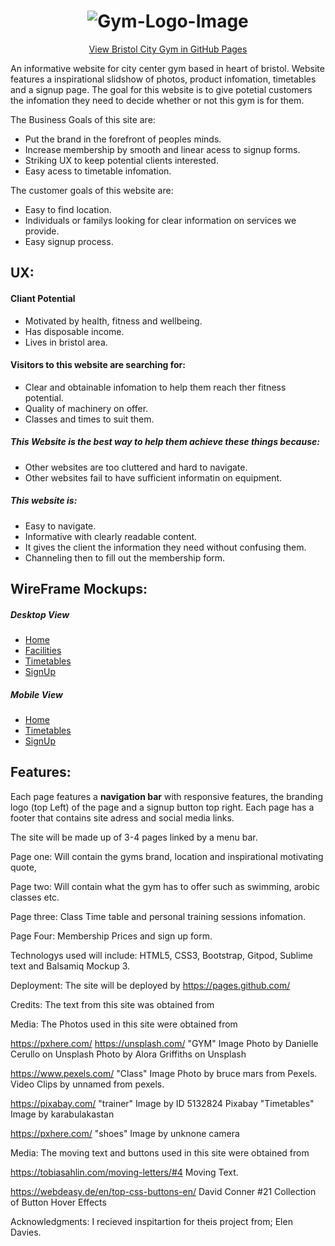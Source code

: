 <h1 align="center">
    <img src="https://github.com/jonathanw82/bristol-central-gym/blob/master/assets/images/Bristol-Gym-ReadMe-image.png" alt="Gym-Logo-Image"/>
 </h1>

<div align="center">
    
[View Bristol City Gym in GitHub Pages](https://jonathanw82.github.io/bristol-central-gym)
</div>

An informative website for city center gym based in heart of bristol.
Website features a inspirational slidshow of photos, product infomation, timetables and a signup page.
The goal for this website is to give potetial customers the infomation they need to decide whether or not this gym is for them.

The Business Goals of this site are:
* Put the brand in the forefront of peoples minds.
* Increase membership by smooth and linear acess to signup forms.
* Striking UX to keep potential clients interested.
* Easy acess to timetable infomation.

The customer goals of this website are:
* Easy to find location.
* Individuals or familys looking for clear information on services we provide.
* Easy signup process.

## UX:

#### Cliant Potential
* Motivated by health, fitness and wellbeing.
* Has disposable income.
* Lives in bristol area.

#### Visitors to this website are searching for:
* Clear and obtainable infomation to help them reach ther fitness potential.
* Quality of machinery on offer.
* Classes and times to suit them.


##### This Website is the best way to help them achieve these things because:
* Other websites are too cluttered and hard to navigate.
* Other websites fail to have sufficient informatin on equipment.

##### This website is:
* Easy to navigate.
* Informative with clearly readable content.
* It gives the client the information they need without confusing them.
* Channeling then to fill out the membership form.
    
## WireFrame Mockups:
##### Desktop View
- [Home](https://github.com/jonathanw82/bristol-central-gym/blob/master/assets/WireFrame/Home-DTV.png)
- [Facilities](https://github.com/jonathanw82/bristol-central-gym/blob/master/assets/WireFrame/Facilities-DTV.png)
- [Timetables](https://github.com/jonathanw82/bristol-central-gym/blob/master/assets/WireFrame/Timetables-DTV.png)
- [SignUp](https://github.com/jonathanw82/bristol-central-gym/blob/master/assets/WireFrame/Signup-DTV.png)

##### Mobile View
- [Home](https://github.com/jonathanw82/bristol-central-gym/blob/master/assets/WireFrame/Home-MV.png)
- [Timetables](https://github.com/jonathanw82/bristol-central-gym/blob/master/assets/WireFrame/Timetables-MV.png)
- [SignUp](https://github.com/jonathanw82/bristol-central-gym/blob/master/assets/WireFrame/Signup-MV.png)

## Features:

Each page features a **navigation bar** with responsive features, the branding logo (top Left) of the page and a signup button top right. Each page has a footer that contains site adress and social media links.

The site will be made up of 3-4 pages linked by a menu bar.

Page one:
Will contain the gyms brand, location and inspirational motivating quote,

Page two:
Will contain what the gym has to offer such as swimming, arobic classes etc.

Page three:
Class Time table and personal training sessions infomation.

Page Four:
Membership Prices and sign up form.

Technologys used will include:
HTML5, CSS3, Bootstrap, Gitpod, Sublime text and Balsamiq Mockup 3.

Deployment: The site will be deployed by 
https://pages.github.com/

Credits:
The text from this site was obtained from


Media: The Photos used in this site were obtained from

https://pxhere.com/
https://unsplash.com/
"GYM" Image Photo by Danielle Cerullo on Unsplash
Photo by Alora Griffiths on Unsplash

https://www.pexels.com/
"Class" Image Photo by bruce mars from Pexels.
Video Clips by unnamed from pexels.

https://pixabay.com/
"trainer" Image by ID 5132824 Pixabay
"Timetables" Image by karabulakastan

https://pxhere.com/
"shoes" Image by unknone camera 

Media: The moving text and buttons used in this site were obtained from

https://tobiasahlin.com/moving-letters/#4
Moving Text.

https://webdeasy.de/en/top-css-buttons-en/
David Conner #21 Collection of Button Hover Effects

Acknowledgments:
I recieved inspitartion for theis project from;
Elen Davies.





